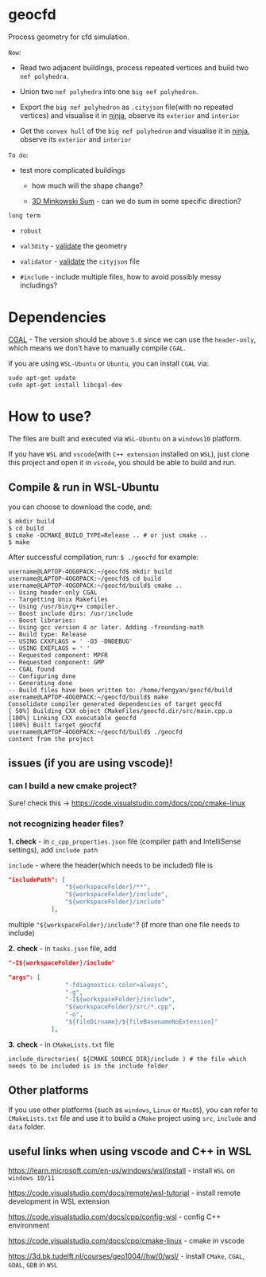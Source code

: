 # geocfd

Process geometry for cfd simulation.

`Now`:

- Read two adjacent buildings, process repeated vertices and build two `nef polyhedra`.

- Union two `nef polyhedra` into one `big nef polyhedron`.

- Export the `big nef polyhedron` as `.cityjson` file(with no repeated vertices) and visualise it in [ninja](https://ninja.cityjson.org/), observe its `exterior` and `interior`

- Get the `convex hull` of the `big nef polyhedron` and visualise it in [ninja](https://ninja.cityjson.org/), observe its `exterior` and `interior`

`To do`:

- test more complicated buildings 

  - how much will the shape change?
  
  - [3D Minkowski Sum](https://doc.cgal.org/latest/Minkowski_sum_3/index.html#Chapter_3D_Minkowski_Sum_of_Polyhedra) - can we do sum in some specific direction?
 
 `long term`
 
  - `robust`
  
  - `val3dity`  - [validate](http://geovalidation.bk.tudelft.nl/val3dity/) the geometry
  
  - `validator` - [validate](https://validator.cityjson.org/) the `cityjson` file
  
  - `#include` - include multiple files, how to avoid possibly messy includings?

# Dependencies

[CGAL](https://www.cgal.org/) - The version should be above `5.0` since we can use the `header-only`, which means we don't have to manually compile `CGAL`.

if you are using `WSL-Ubuntu` or `Ubuntu`, you can install `CGAL` via:

```console
sudo apt-get update
sudo apt-get install libcgal-dev
```

# How to use?

The files are built and executed via `WSL-Ubuntu` on a `windows10` platform.

If you have `WSL` and `vscode`(with `C++ extension` installed on `WSL`), just clone this project and open it in `vscode`, you should be able to build and run.

## Compile & run in WSL-Ubuntu
you can choose to download the code, and:
```console
$ mkdir build
$ cd build
$ cmake -DCMAKE_BUILD_TYPE=Release .. # or just cmake ..
$ make
```
After successful compilation, run:
`$ ./geocfd`
for example:

```console
username@LAPTOP-4OG0PACK:~/geocfd$ mkdir build
username@LAPTOP-4OG0PACK:~/geocfd$ cd build
username@LAPTOP-4OG0PACK:~/geocfd/build$ cmake ..
-- Using header-only CGAL
-- Targetting Unix Makefiles
-- Using /usr/bin/g++ compiler.
-- Boost include dirs: /usr/include
-- Boost libraries:    
-- Using gcc version 4 or later. Adding -frounding-math
-- Build type: Release
-- USING CXXFLAGS = ' -O3 -DNDEBUG'
-- USING EXEFLAGS = ' '
-- Requested component: MPFR
-- Requested component: GMP
-- CGAL found
-- Configuring done
-- Generating done
-- Build files have been written to: /home/fengyan/geocfd/build
username@LAPTOP-4OG0PACK:~/geocfd/build$ make
Consolidate compiler generated dependencies of target geocfd
[ 50%] Building CXX object CMakeFiles/geocfd.dir/src/main.cpp.o
[100%] Linking CXX executable geocfd
[100%] Built target geocfd
username@LAPTOP-4OG0PACK:~/geocfd/build$ ./geocfd
content from the project
```
## issues (if you are using vscode)!

### can I build a new cmake project?

Sure! check this -> https://code.visualstudio.com/docs/cpp/cmake-linux

### not recognizing header files?

**1.** **check** - in `c_cpp_properties.json` file (compiler path and IntelliSense settings), add `include path`

`include` - where the header(which needs to be included) file is

```json
"includePath": [
                "${workspaceFolder}/**",
                "${workspaceFolder}/include",
                "${workspaceFolder}/include"
            ],
```

multiple `"${workspaceFolder}/include"`? (if more than one file needs to include)

**2.** **check** - in `tasks.json` file, add 

```json
"-I${workspaceFolder}/include"
```

```json
"args": [
                "-fdiagnostics-color=always",
                "-g",
                "-I${workspaceFolder}/include",
                "${workspaceFolder}/src/*.cpp",
                "-o",
                "${fileDirname}/${fileBasenameNoExtension}"
            ],
```

**3.** **check** - in `CMakeLists.txt` file

`include_directories( ${CMAKE_SOURCE_DIR}/include ) # the file which needs to be included is in the include folder`

## Other platforms

If you use other platforms (such as `windows`, `Linux` or `MacOS`), you can refer to `CMakeLists.txt` file and use it to build a `CMake` project using `src`, `include` and `data` folder.

## useful links when using vscode and C++ in WSL
https://learn.microsoft.com/en-us/windows/wsl/install - install `WSL` on `windows 10/11`

https://code.visualstudio.com/docs/remote/wsl-tutorial - install remote development in WSL extension

https://code.visualstudio.com/docs/cpp/config-wsl - config C++ environment

https://code.visualstudio.com/docs/cpp/cmake-linux - cmake in vscode

https://3d.bk.tudelft.nl/courses/geo1004//hw/0/wsl/ - install `CMake`, `CGAL`, `GDAL`, `GDB` in `WSL`


